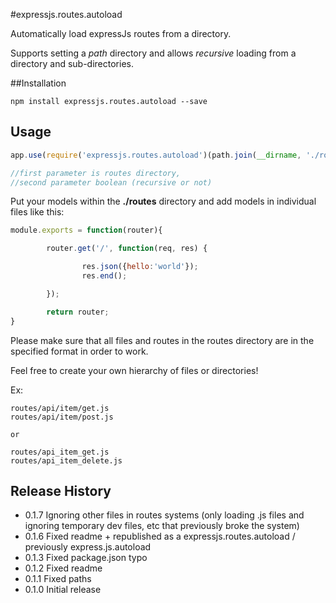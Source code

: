 #expressjs.routes.autoload

Automatically load expressJs routes from a directory.

Supports setting a *path* directory and allows *recursive* loading from a directory and sub-directories.

##Installation

```
npm install expressjs.routes.autoload --save
```

## Usage

```javascript
app.use(require('expressjs.routes.autoload')(path.join(__dirname, './routes'), true));

//first parameter is routes directory,
//second parameter boolean (recursive or not)

```

Put your models within the **./routes** directory and add models in individual files like this:

```javascript
module.exports = function(router){

        router.get('/', function(req, res) {

                res.json({hello:'world'});
                res.end();

        });

        return router;
}

```

Please make sure that all files and routes in the routes directory are in the specified format in order to work.

Feel free to create your own hierarchy of files or directories!

Ex:

```
routes/api/item/get.js
routes/api/item/post.js
                
or 

routes/api_item_get.js
routes/api_item_delete.js
```

## Release History

* 0.1.7 Ignoring other files in routes systems (only loading .js files and ignoring temporary dev files, etc that previously broke the system)
* 0.1.6 Fixed readme + republished as a expressjs.routes.autoload / previously express.js.autoload
* 0.1.3 Fixed package.json typo
* 0.1.2 Fixed readme
* 0.1.1 Fixed paths
* 0.1.0 Initial release
